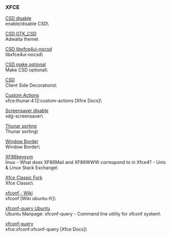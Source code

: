 ### XFCE

[CSD disable](https://gitlab.xfce.org/xfce/xfce4-settings/-/issues/235)\
enable/disable CSD\

[CSD GTK_CSD](https://forum.xfce.org/viewtopic.php?id=15116)\
Adwaita theme\

[CSD libxfce4ui-nocsd](https://github.com/Xfce-Classic/libxfce4ui-nocsd)\
libxfce4ui-nocsd\

[CSD make optional](https://gitlab.xfce.org/xfce/libxfce4ui/-/issues/14)\
Make CSD optional\

[CSD](https://winaero.com/disable-client-side-decorations-in-xfce-for-open-save-dialog/)\
Client Side Decorations\

[Custom Actions](https://docs.xfce.org/xfce/thunar/4.12/custom-actions)\
xfce:thunar:4.12:custom-actions [Xfce Docs]\

[Screensaver disable](https://forum.xfce.org/viewtopic.php?id=12113)\
xdg-screensaver\

[Thunar sorting](https://gitlab.xfce.org/xfce/thunar/-/issues/68)\
Thunar sorting\

[Window Border](http://sevkeifert.blogspot.com/2014/12/increase-window-border-size-in-xubuntu.html)\
Window Border\

[XF86keysym](https://unix.stackexchange.com/questions/426977/what-does-xf86mail-and-xf86www-correspond-to-in-xfce4)\
linux - What does XF86Mail and XF86WWW correspond to in Xfce4? - Unix & Linux Stack Exchange\

[Xfce Classic Fork](https://www.linuxadictos.com/en/xfce-classic-a-fork-of-xfce-but-without-the-client-side-window-decoration.html)\
Xfce Classic\

[xfconf - Wiki](https://doc.ubuntu-fr.org/xfconf)\
xfconf [Wiki ubuntu-fr]\

[xfconf-query Ubuntu](http://manpages.ubuntu.com/manpages/bionic/man1/xfconf-query.1.html)\
Ubuntu Manpage: xfconf-query - Command line utility for xfconf system\

[xfconf-query](https://docs.xfce.org/xfce/xfconf/xfconf-query)\
xfce:xfconf:xfconf-query [Xfce Docs]\


